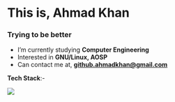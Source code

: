 <h1 align="left">This is, Ahmad Khan</h1>
<h3 align="left">Trying to be better</h3>

- I’m currently studying **Computer Engineering**
- Interested in **GNU/Linux, AOSP**
- Can contact me at, **github.ahmadkhan@gmail.com**

  
**Tech Stack**:-
<p align="left">
  <a href="https://skillicons.dev">
    <img src="https://skillicons.dev/icons?i=arch,cpp,git,github,html,java,linux,mysql,python" />
  </a>
</p>
